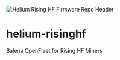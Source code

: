 ![Helium Rising HF Firmware Repo Header](https://cdn.shopify.com/s/files/1/0071/2281/3001/files/Nebra-Firmware-Github-Header-RisingHF_2x_344a8e54-3257-4e02-a376-84b69e763eaa.png?v=1672853327)

# helium-risinghf
Balena OpenFleet for Rising HF Miners
